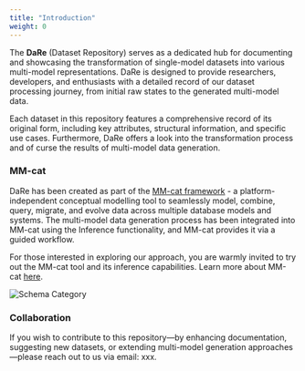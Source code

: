 ```yaml
---
title: "Introduction"
weight: 0
---
```


The **DaRe** (Dataset Repository) serves as a dedicated hub for documenting and showcasing the transformation of single-model datasets into various multi-model representations. DaRe is designed to provide researchers, developers, and enthusiasts with a detailed record of our dataset processing journey, from initial raw states to the generated multi-model data.

Each dataset in this repository features a comprehensive record of its original form, including key attributes, structural information, and specific use cases. Furthermore, DaRe offers a look into the transformation process and of curse the results of multi-model data generation.

### MM-cat

DaRe has been created as part of the [MM-cat framework](https://github.com/mmcatdb/mmcat) - a platform-independent conceptual modelling tool to seamlessly model, combine, query, migrate, and evolve data across multiple database models and systems. The multi-model data generation process has been integrated into MM-cat using the Inference functionality, and MM-cat provides it via a guided workflow. 

For those interested in exploring our approach, you are warmly invited to try out the MM-cat tool and its inference capabilities. 
Learn more about MM-cat [here](https://mmcatdb.com/).

![Schema Category](/img/schema-category.png)

### Collaboration

If you wish to contribute to this repository—by enhancing documentation, suggesting new datasets, or extending multi-model generation approaches—please reach out to us via email: xxx.